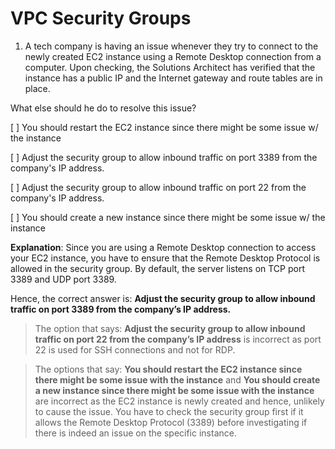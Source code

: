 # VPC Security Groups

1. A tech company is having an issue whenever they try to connect to the newly created EC2 instance using a Remote Desktop connection from a computer. Upon checking, the Solutions Architect has verified that the instance has a public IP and the Internet gateway and route tables are in place.

What else should he do to resolve this issue?

[ ] You should restart the EC2 instance since there might be some issue w/ the instance

[ ] Adjust the security group to allow inbound traffic on port 3389 from the company's IP address.

[ ] Adjust the security group to allow inbound traffic on port 22 from the company's IP address.

[ ] You should create a new instance since there might be some issue w/ the instance

**Explanation**: Since you are using a Remote Desktop connection to access your EC2 instance, you have to ensure that the Remote Desktop Protocol is allowed in the security group. By default, the server listens on TCP port 3389 and UDP port 3389.

Hence, the correct answer is: **Adjust the security group to allow inbound traffic on port 3389 from the company’s IP address.**

> The option that says: **Adjust the security group to allow inbound traffic on port 22 from the company’s IP address** is incorrect as port 22 is used for SSH connections and not for RDP.

> The options that say: **You should restart the EC2 instance since there might be some issue with the instance** and **You should create a new instance since there might be some issue with the instance** are incorrect as the EC2 instance is newly created and hence, unlikely to cause the issue. You have to check the security group first if it allows the Remote Desktop Protocol (3389) before investigating if there is indeed an issue on the specific instance.

<br />
